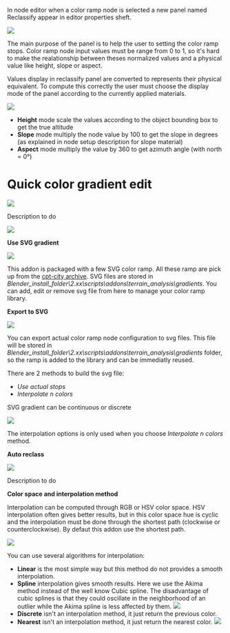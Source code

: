 In node editor when a color ramp node is selected a new panel named Reclassify appear in editor properties sheft.

![](https://raw.githubusercontent.com/wiki/domlysz/blenderGIS/images/analysis_reclassify_panel.jpg)

The main purpose of the panel is to help the user to setting the color ramp stops. Color ramp node input values must be range from 0 to 1, so it's hard to make the realationship between theses normalized values and a physical value like height, slope or aspect.

Values display in reclassify panel are converted to represents their physical equivalent. To compute this correctly the user must choose the display mode of the panel according to the currently applied materials.

![](https://raw.githubusercontent.com/wiki/domlysz/blenderGIS/images/analysis_reclassify_mode.jpg)

* **Height** mode scale the values according to the object bounding box to get the true altitude
* **Slope** mode multiply the node value by 100 to get the slope in degrees (as explained in node setup description for slope material)
* **Aspect** mode multiply the value by 360 to get azimuth angle (with north = 0°)


# **Quick color gradient edit**

![](https://raw.githubusercontent.com/wiki/domlysz/blenderGIS/images/analysis_reclassify_quick_gradient.jpg)

Description to do

![](https://raw.githubusercontent.com/wiki/domlysz/blenderGIS/images/gradient_fit.jpg)

**Use SVG gradient**

![](https://raw.githubusercontent.com/wiki/domlysz/blenderGIS/images/analysis_reclassify_svg_gradient.jpg)

This addon is packaged with a few SVG color ramp. All these ramp are pick up from the [cpt-city archive](http://soliton.vm.bytemark.co.uk/pub/cpt-city/). SVG files are stored in *Blender_install_folder\2.xx\scripts\addons\terrain_analysis\gradients*. You can add, edit or remove svg file from here to manage your color ramp library.

**Export to SVG**

![](https://raw.githubusercontent.com/wiki/domlysz/blenderGIS/images/analysis_reclassify_export_svg.jpg)

You can export actual color ramp node configuration to svg files. This file will be stored in *Blender_install_folder\2.xx\scripts\addons\terrain_analysis\gradients* folder, so the ramp is added to the library and can be immediatly reused.

There are 2 methods to build the svg file:
* *Use actual stops*
* *Interpolate n colors*

SVG gradient can be continuous or discrete

![](https://raw.githubusercontent.com/wiki/domlysz/blenderGIS/images/gradient_type.png)

The interpolation options is only used when you choose *Interpolate n colors* method.

**Auto reclass**

![](https://raw.githubusercontent.com/wiki/domlysz/blenderGIS/images/analysis_reclassify_auto.jpg)

Description to do

**Color space and interpolation method**

Interpolation can be computed through RGB or HSV color space. HSV interpolation often gives better results, but in this color space hue is cyclic and the interpolation must be done through the shortest path (clockwise or counterclockwise). By defaut this addon use the shortest path.

![](https://raw.githubusercontent.com/wiki/domlysz/blenderGIS/images/gradient_hsv.png)

You can use several algorithms for interpolation:
* **Linear** is the most simple way but this method do not provides a smooth interpolation.
* **Spline** interpolation gives smooth results. Here we use the Akima method instead of the well know Cubic spline. The disadvantage of cubic splines is that they could oscillate in the neighborhood of an outlier while the Akima spline is less affected by them.
![](https://raw.githubusercontent.com/wiki/domlysz/blenderGIS/images/gradient_interpo_graph.png)
* **Discrete** isn't an interpolation method, it just return the previous color.
* **Nearest** isn't an interpolation method, it just return the nearest color.
![](https://raw.githubusercontent.com/wiki/domlysz/blenderGIS/images/gradient_interpo_nearest.png)
